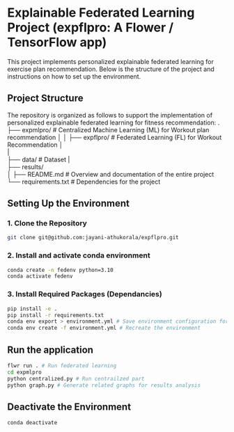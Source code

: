 # Explainable Federated Learning Project (expflpro: A Flower / TensorFlow app)

This project implements personalized explainable federated learning for exercise plan recommendation. Below is the structure of the project and instructions on how to set up the environment.

## Project Structure

The repository is organized as follows to support the implementation of personalized explainable federated learning for fitness recommendation:
.
├── expmlpro/                   # Centralized Machine Learning (ML) for Workout plan recommendation
│ 
│
├── expflpro/                   # Federated Learning (FL) for Workout Recommendation
│   
|               
├── data/                       # Dataset
|  
├── results/            
│
├── README.md                   # Overview and documentation of the entire project
└── requirements.txt            # Dependencies for the project

## Setting Up the Environment

### 1. Clone the Repository

```sh
git clone git@github.com:jayani-athukorala/expflpro.git
```
### 2. Install and activate conda environment
```sh
conda create -n fedenv python=3.10
conda activate fedenv

```
### 3. Install Required Packages (Dependancies)

```sh
pip install -e .
pip install -r requirements.txt
conda env export > environment.yml # Save environment configuration for reproducibility
conda env create -f environment.yml # Recreate the environment
```

## Run the application

```sh
flwr run . # Run federated learning
cd expmlpro
python centralized.py # Run centrailzed part
python graph.py # Generate related graphs for results analysis
```


## Deactivate the Environment

```sh
conda deactivate
```
